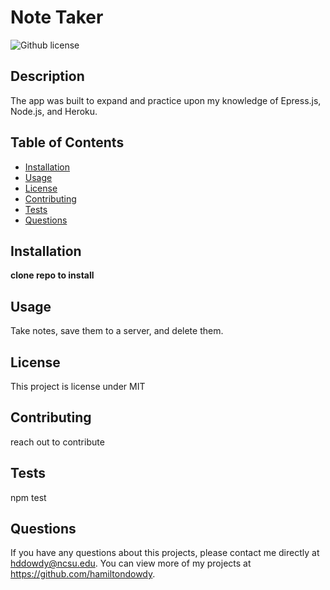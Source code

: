 # Note Taker
  ![Github license](http://img.shields.io/badge/license-MIT-blue.svg)
  
  ## Description 
  The app was built to expand and practice upon my knowledge of Epress.js, Node.js, and Heroku.
  ## Table of Contents
  * [Installation](#installation)
  * [Usage](#usage)
  * [License](#license)
  * [Contributing](#contributing)
  * [Tests](#tests)
  * [Questions](#questions)
  
  ## Installation 
  **clone repo to install**
  ## Usage 
  Take notes, save them to a server, and delete them. 
  ## License 
  This project is license under MIT
  ## Contributing 
  reach out to contribute
  ## Tests
  npm test
  ## Questions
  If you have any questions about this projects, please contact me directly at hddowdy@ncsu.edu. You can view more of my projects at https://github.com/hamiltondowdy.
